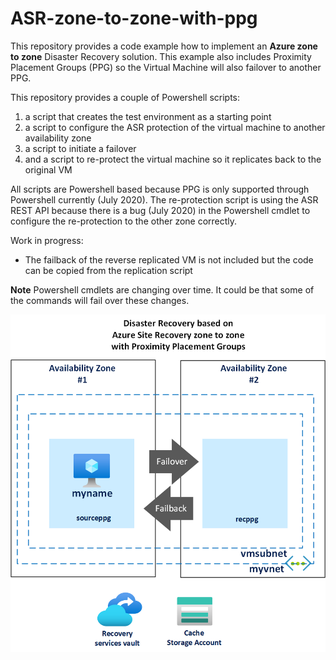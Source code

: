 # ASR-zone-to-zone-with-ppg

This repository provides a code example how to implement an **Azure zone to zone** Disaster Recovery solution. This example also includes Proximity Placement Groups (PPG) so the Virtual Machine will also failover to another PPG.

This repository provides a couple of Powershell scripts:
1. a script that creates the test environment as a starting point
2. a script to configure the ASR protection of the virtual machine to another availability zone
3. a script to initiate a failover
4. and a script to re-protect the virtual machine so it replicates back to the original VM

All scripts are Powershell based because PPG is only supported through Powershell currently (July 2020). The re-protection script is using the ASR REST API because there is a bug (July 2020) in the Powershell cmdlet to configure the re-protection to the other zone correctly.  

Work in progress:
* The failback of the reverse replicated VM is not included but the code can be copied from the replication script

**Note**
Powershell cmdlets are changing over time. It could be that some of the commands will fail over these changes.

![Picture of test setup](/images/ASR_zone_to_zone.png)
